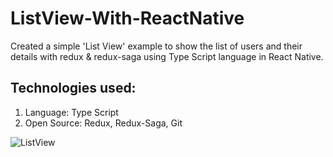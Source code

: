 # ListView-With-ReactNative
Created a simple 'List View' example to show the list of users and their details with redux & redux-saga using Type Script language in React Native.

## Technologies used:
  1. Language: Type Script
  2. Open Source: Redux, Redux-Saga, Git


![ListView](https://github.com/InderJagdeo/ListView-With-ReactNative/assets/29178012/12487370-2880-4dde-a99c-7708633d3ab6)
